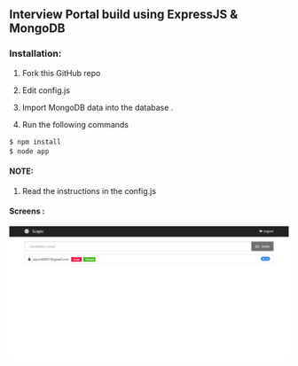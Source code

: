 ## Interview Portal build using ExpressJS & MongoDB

### Installation:

1. Fork this GitHub repo

2. Edit config.js

3. Import MongoDB data into the database .

4. Run the following commands
```sh
$ npm install
$ node app
```

#### NOTE:
1. Read the instructions in the config.js

#### Screens :
![Login ](/screens/admin_dashboard.png)

